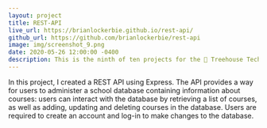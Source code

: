 ```yaml
---
layout: project
title: REST-API
live_url: https://brianlockerbie.github.io/rest-api/
github_url: https://github.com/brianlockerbie/rest-api
image: img/screenshot_9.png
date: 2020-05-26 12:00:00 -0400
description: This is the ninth of ten projects for the 🏡 Treehouse TechDegree Full Stack JavaScript. 
---
```

In this project, I created a REST API using Express. The API provides a way for users to administer a school database containing information about courses: users can interact with the database by retrieving a list of courses, as well as adding, updating and deleting courses in the database. Users are required to create an account and log-in to make changes to the database.